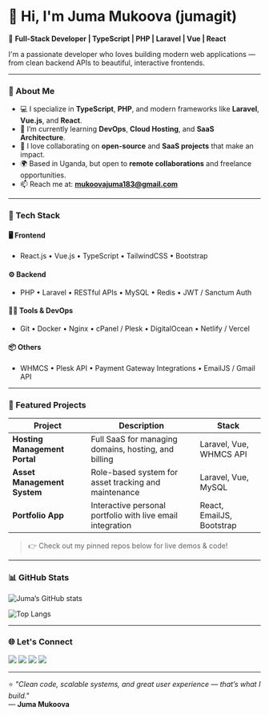 # 👋 Hi, I'm Juma Mukoova (jumagit)

🚀 **Full-Stack Developer | TypeScript | PHP | Laravel | Vue | React**

I'm a passionate developer who loves building modern web applications — from clean backend APIs to beautiful, interactive frontends.

---

### 👀 About Me
- 💻 I specialize in **TypeScript**, **PHP**, and modern frameworks like **Laravel**, **Vue.js**, and **React**.  
- 🧠 I’m currently learning **DevOps**, **Cloud Hosting**, and **SaaS Architecture**.  
- 🤝 I love collaborating on **open-source** and **SaaS projects** that make an impact.  
- 🌍 Based in Uganda, but open to **remote collaborations** and freelance opportunities.  
- 📫 Reach me at: **[mukoovajuma183@gmail.com](mailto:mukoovajuma183@gmail.com)**  

---

### 🧰 Tech Stack

#### 🖥️ Frontend
- React.js • Vue.js • TypeScript • TailwindCSS • Bootstrap

#### ⚙️ Backend
- PHP • Laravel • RESTful APIs • MySQL • Redis • JWT / Sanctum Auth

#### 🧑‍💻 Tools & DevOps
- Git • Docker • Nginx • cPanel / Plesk • DigitalOcean • Netlify / Vercel

#### 📦 Others
- WHMCS • Plesk API • Payment Gateway Integrations • EmailJS / Gmail API

---

### 💼 Featured Projects
| Project | Description | Stack |
|----------|--------------|-------|
| **Hosting Management Portal** | Full SaaS for managing domains, hosting, and billing | Laravel, Vue, WHMCS API |
| **Asset Management System** | Role-based system for asset tracking and maintenance | Laravel, Vue, MySQL |
| **Portfolio App** | Interactive personal portfolio with live email integration | React, EmailJS, Bootstrap |

> 👉 Check out my pinned repos below for live demos & code!

---

### 📊 GitHub Stats
![Juma’s GitHub stats](https://github-readme-stats.vercel.app/api?username=jumagit&show_icons=true&theme=tokyonight)

![Top Langs](https://github-readme-stats.vercel.app/api/top-langs/?username=jumagit&layout=compact&theme=tokyonight)

---

### 🌐 Let's Connect
<p align="left">
<a href="mailto:mukoovajuma183@gmail.com"><img src="https://img.shields.io/badge/Email-D14836?style=for-the-badge&logo=gmail&logoColor=white"/></a>
<a href="https://linkedin.com/in/jumagit"><img src="https://img.shields.io/badge/LinkedIn-0077b5?style=for-the-badge&logo=linkedin&logoColor=white"/></a>
<a href="https://twitter.com/jumagit"><img src="https://img.shields.io/badge/Twitter-1DA1F2?style=for-the-badge&logo=twitter&logoColor=white"/></a>
<a href="https://github.com/jumagit"><img src="https://img.shields.io/badge/GitHub-181717?style=for-the-badge&logo=github&logoColor=white"/></a>
</p>

---

⭐️ _"Clean code, scalable systems, and great user experience — that’s what I build."_  
— **Juma Mukoova**
